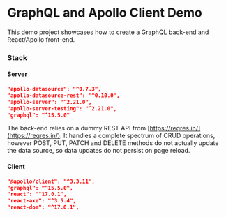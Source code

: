 # GraphQL and Apollo Client Demo

This demo project showcases how to create a GraphQL back-end and React/Apollo front-end.

### Stack

#### Server

```json
"apollo-datasource": "^0.7.3",
"apollo-datasource-rest": "^0.10.0",
"apollo-server": "^2.21.0",
"apollo-server-testing": "^2.21.0",
"graphql": "^15.5.0"
```

The back-end relies on a dummy REST API from [https://reqres.in/](https://reqres.in/). It handles a complete spectrum of CRUD operations, however POST, PUT, PATCH and DELETE methods do not actually update the data source, so data updates do not persist on page reload.

#### Client

```json
"@apollo/client": "^3.3.11",
"graphql": "^15.5.0",
"react": "^17.0.1",
"react-axe": "^3.5.4",
"react-dom": "^17.0.1",
```

